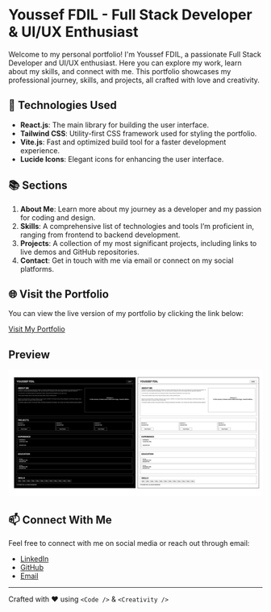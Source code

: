 # Youssef FDIL - Full Stack Developer & UI/UX Enthusiast

Welcome to my personal portfolio! I'm Youssef FDIL, a passionate Full Stack Developer and UI/UX enthusiast. Here you can explore my work, learn about my skills, and connect with me. This portfolio showcases my professional journey, skills, and projects, all crafted with love and creativity.

## 🚀 Technologies Used

- **React.js**: The main library for building the user interface.
- **Tailwind CSS**: Utility-first CSS framework used for styling the portfolio.
- **Vite.js**: Fast and optimized build tool for a faster development experience.
- **Lucide Icons**: Elegant icons for enhancing the user interface.

## 📚 Sections

1. **About Me**: Learn more about my journey as a developer and my passion for coding and design.
2. **Skills**: A comprehensive list of technologies and tools I’m proficient in, ranging from frontend to backend development.
3. **Projects**: A collection of my most significant projects, including links to live demos and GitHub repositories.
4. **Contact**: Get in touch with me via email or connect on my social platforms.

## 🌐 Visit the Portfolio

You can view the live version of my portfolio by clicking the link below:

[Visit My Portfolio](https://yfb-portfolio.vercel.app/)

## Preview
<img src="./PORTFOLIO.png">

## 📫 Connect With Me

Feel free to connect with me on social media or reach out through email:

- [LinkedIn](https://www.linkedin.com/in/youssef-fdil-6b6497187/)
- [GitHub](https://github.com/yousseffdil)
- [Email](mailto:fdilyoussef@gmail.com)

---

Crafted with ❤️ using `<Code />` & `<Creativity />`
